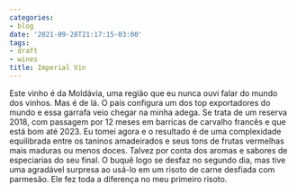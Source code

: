 ```yaml
---
categories:
- blog
date: '2021-09-28T21:17:15-03:00'
tags:
- draft
- wines
title: Imperial Vin
---
```


Este vinho é da Moldávia, uma região que eu nunca ouvi falar do mundo dos vinhos. Mas é de lá. O país configura um dos top exportadores do mundo e essa garrafa veio chegar na minha adega. Se trata de um reserva 2018, com passagem por 12 meses em barricas de carvalho francês e que está bom até 2023. Eu tomei agora e o resultado é de uma complexidade equilibrada entre os taninos amadeirados e seus tons de frutas vermelhas mais maduras ou menos doces. Talvez por conta dos aromas e sabores de especiarias do seu final. O buquê logo se desfaz no segundo dia, mas tive uma agradável surpresa ao usá-lo em um risoto de carne desfiada com parmesão. Ele fez toda a diferença no meu primeiro risoto.
